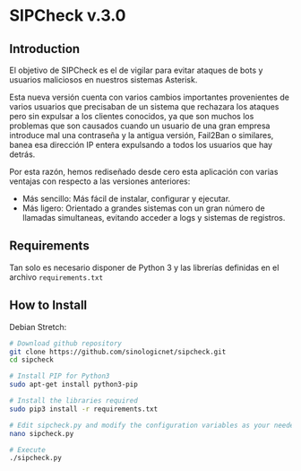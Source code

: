<h1>SIPCheck v.3.0</h1>

## Introduction

El objetivo de SIPCheck es el de vigilar para evitar ataques de bots y usuarios maliciosos en nuestros sistemas Asterisk.

Esta nueva versión cuenta con varios cambios importantes provenientes de varios usuarios que precisaban de un sistema que rechazara los ataques
pero sin expulsar a los clientes conocidos, ya que son muchos los problemas que son causados cuando un usuario de una gran empresa introduce mal
una contraseña y la antigua versión, Fail2Ban o similares, banea esa dirección IP entera expulsando a todos los usuarios que hay detrás.

Por esta razón, hemos rediseñado desde cero esta aplicación con varias ventajas con respecto a las versiones anteriores:

- Más sencillo: Más fácil de instalar, configurar y ejecutar.
- Más ligero: Orientado a grandes sistemas con un gran número de llamadas simultaneas, evitando acceder a logs y sistemas de registros.


## Requirements

Tan solo es necesario disponer de Python 3 y las librerías definidas en el archivo `requirements.txt`


## How to Install

Debian Stretch:
```bash
# Download github repository
git clone https://github.com/sinologicnet/sipcheck.git
cd sipcheck

# Install PIP for Python3
sudo apt-get install python3-pip

# Install the libraries required 
sudo pip3 install -r requirements.txt

# Edit sipcheck.py and modify the configuration variables as your needed
nano sipcheck.py

# Execute
./sipcheck.py
```

